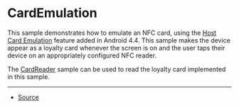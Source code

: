 CardEmulation
=============

This sample demonstrates how to emulate an NFC card, using the [Host Card Emulation][1] feature added in Android 4.4. This sample makes the device appear as a loyalty card whenever the screen is on and the user taps their device on an appropriately configured NFC reader.

The [CardReader][2] sample can be used to read the loyalty card implemented in this sample.

---

* [Source][3]

[1]: http://developer.android.com/guide/topics/connectivity/nfc/hce.html
[2]: http://developer.android.com/samples/CardReader/index.html
[3]: http://developer.android.com/samples/CardEmulation/index.html
